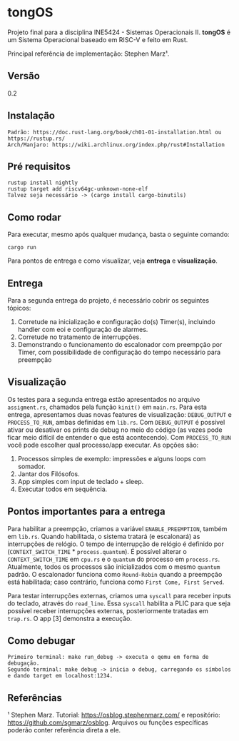# tongOS

Projeto final para a disciplina INE5424 - Sistemas Operacionais II. **tongOS** é um Sistema Operacional baseado em RISC-V e feito em Rust. 

Principal referência de implementação: Stephen Marz¹.

## Versão
0.2


## Instalação
```
Padrão: https://doc.rust-lang.org/book/ch01-01-installation.html ou https://rustup.rs/
Arch/Manjaro: https://wiki.archlinux.org/index.php/rust#Installation
```
## Pré requisitos
```
rustup install nightly
rustup target add riscv64gc-unknown-none-elf
Talvez seja necessário -> (cargo install cargo-binutils)
```

## Como rodar
Para executar, mesmo após qualquer mudança, basta o seguinte comando: 
```
cargo run
```
Para pontos de entrega e como visualizar, veja __entrega__ e __visualização__.

## Entrega
Para a segunda entrega do projeto, é necessário cobrir os seguintes tópicos:
1. Corretude na inicialização e configuração do(s) Timer(s), incluindo handler com eoi e configuração de alarmes.
2. Corretude no tratamento de interrupções.
3. Demonstrando o funcionamento do escalonador com preempção por Timer, com possibilidade de configuração do tempo necessário para preempção

## Visualização
Os testes para a segunda entrega estão apresentados no arquivo `assigment.rs`, chamados pela função `kinit()` em `main.rs`.
Para esta entrega, apresentamos duas novas features de visualização: `DEBUG_OUTPUT` e `PROCESS_TO_RUN`, ambas definidas em `lib.rs`.
Com `DEBUG_OUTPUT` é possível ativar ou desativar os prints de debug no meio do código (as vezes pode ficar meio difícil de entender o que está acontecendo).
Com `PROCESS_TO_RUN` você pode escolher qual processo/app executar. As opções são:
1. Processos simples de exemplo: impressões e alguns loops com somador.
2. Jantar dos Filósofos.
3. App simples com input de teclado + sleep.
4. Executar todos em sequência.


## Pontos importantes para a entrega
Para habilitar a preempção, criamos a variável `ENABLE_PREEMPTION`, também em `lib.rs`. Quando habilitada, o sistema tratará (e escalonará) 
as interrupções de relógio. O tempo de interrupção de relógio é definido por (`CONTEXT_SWITCH_TIME` * `process.quantum`). É possível alterar o
`CONTEXT_SWITCH_TIME` em `cpu.rs` e o `quantum` do processo em `process.rs`. Atualmente, todos os processos são inicializados com o mesmo `quantum` padrão.
O escalonador funciona como `Round-Robin` quando a preempção está habilitada; caso contrário, funciona como `First Come, First Served`.

Para testar interrupções externas, criamos uma `syscall` para receber inputs do teclado, através do `read_line`. Essa `syscall` habilita a PLIC para que 
seja possível receber interrupções externas, posteriormente tratadas em `trap.rs`. O app [3] demonstra a execução. 

## Como debugar
```
Primeiro terminal: make run_debug -> executa o qemu em forma de debugação.
Segundo terminal: make debug -> inicia o debug, carregando os símbolos e dando target em localhost:1234.
```

## Referências
¹ Stephen Marz. Tutorial: https://osblog.stephenmarz.com/ e repositório: https://github.com/sgmarz/osblog. Arquivos ou funções específicas poderão conter referência direta a ele.

